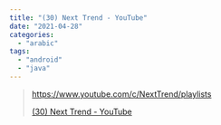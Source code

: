 ```yaml
---
title: "(30) Next Trend - YouTube"
date: "2021-04-28"
categories: 
  - "arabic"
tags: 
  - "android"
  - "java"
---
```


> https://www.youtube.com/c/NextTrend/playlists
> 
> [(30) Next Trend - YouTube](https://www.youtube.com/c/NextTrend/playlists)

